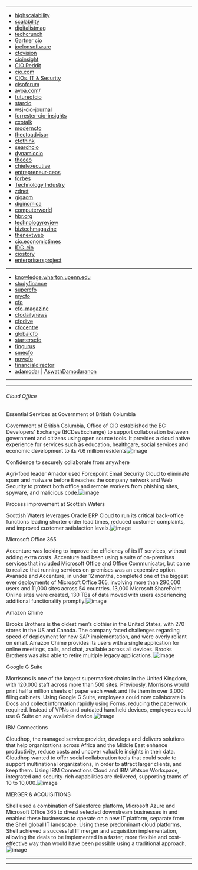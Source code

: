 

-----

- [highscalability](http://highscalability.com/)
- [scalability](https://github.com/binhnguyennus/awesome-scalability)
- [digitalistmag](https://www.digitalistmag.com/)
- [techcrunch](https://techcrunch.com/)
- [Gartner cio](https://www.gartner.com/en/information-technology/insights/trending-topics)
- [joelonsoftware](https://www.joelonsoftware.com/)
- [ctovision](https://ctovision.com/)
- [cioinsight](https://www.cioinsight.com/)
- [CIO Reddit](https://old.reddit.com/r/CIO/)
- [cio.com](https://www.cio.com/in/)
- [CIOs, IT & Security](https://www.vertitechit.com/best-it-blogs-50-must-read-blogs-for-cios-and-it-pros-1/)
- [cisoforum](https://www.cisoforum.com/blog/)
- [avoa.com/](https://avoa.com/)
- [futureofcio](http://futureofcio.blogspot.com/)
- [starcio](https://blogs.starcio.com/)
- [wsj-cio-journal](https://www.wsj.com/news/cio-journal)
- [forrester-cio-insights](https://go.forrester.com/blogs/category/chief-information-officer-cio/)
- [cxotalk](https://www.cxotalk.com/)
- [moderncto](https://moderncto.io/)
- [thectoadvisor](https://thectoadvisor.com/blog/)
- [ctothink](https://www.ctothink.com/episodes)
- [searchcio](https://searchcio.techtarget.com/)
- [dynamiccio](https://www.dynamiccio.com/)
- [theceo](https://theceo.in/)
- [chiefexecutive](https://chiefexecutive.net/)
- [entrepreneur-ceos](https://www.entrepreneur.com/topic/ceos)
- [forbes](https://www.forbes.com/worlds-billionaires/?sh=812fae158649)
- [Technology Industry](https://www.cio.com/category/technology-business/)
- [zdnet](https://www.zdnet.com/topic/enterprise-software/)
- [gigaom](https://gigaom.com/)
- [diginomica](https://diginomica.com/)
- [computerworld](https://www.computerworld.com/in/)
- [hbr.org](https://hbr.org/)
- [technologyreview](https://www.technologyreview.com/)
- [biztechmagazine](https://biztechmagazine.com/)
- [thenextweb](https://thenextweb.com/)
- [cio.economictimes](https://cio.economictimes.indiatimes.com/)
- [IDG-cio](https://www.idg.com/our-brands/cio/)
- [ciostory](https://ciostory.com/)
- [enterprisersproject](https://enterprisersproject.com/)

------

- [knowledge.wharton.upenn.edu](https://knowledge.wharton.upenn.edu/topic/finance/)
- [studyfinance](https://studyfinance.com/finance/)
- [supercfo](https://supercfo.com/)
- [mycfo](https://mycfo.in/)
- [cfo](https://www.cfo.com/)
- [cfo-magazine](https://www.cfo.com/cfo-magazine/)
- [cfodailynews](https://www.cfodailynews.com/)
- [cfodive](https://www.cfodive.com/)
- [cfocentre](https://www.cfocentre.co.in/our-approach/)
- [globalcfo](https://globalcfo.in/blog/)
- [starterscfo](https://www.starterscfo.com/)
- [fingurus](https://fingurus.com/)
- [smecfo](http://www.smecfo.asia/what-we-do/)
- [nowcfo](https://www.nowcfo.com/services/)
- [financialdirector](https://www.financialdirector.co.uk/)
- [adamodar](http://pages.stern.nyu.edu/~adamodar/) | [AswathDamodaranon](https://www.youtube.com/c/AswathDamodaranonValuation/playlists)

------------------
--------------------

###### Cloud Office

Essential Services at Government of British Columbia

Government of British Columbia, Office of CIO established the BC Developers’ Exchange (BCDevExchange) to support collaboration between government and citizens using open source tools. It provides a cloud native experience for services such as education, healthcare, social services and economic development to its 4.6 million residents![image](https://user-images.githubusercontent.com/4322266/111232447-08677380-85e3-11eb-8c42-bbe76b4b67bc.png)


Confidence to securely collaborate from anywhere

Agri-food leader Amador used Forcepoint Email Security Cloud to eliminate spam and malware before it reaches the company network and Web Security to protect both office and remote workers from phishing sites, spyware, and malicious code.![image](https://user-images.githubusercontent.com/4322266/111232471-15846280-85e3-11eb-9326-20fe79610f6d.png)



Process improvement at Scottish Waters

Scottish Waters leverages Oracle ERP Cloud to run its critical back-office functions leading shorter order lead times, reduced customer complaints, and improved customer satisfaction levels.![image](https://user-images.githubusercontent.com/4322266/111232497-1fa66100-85e3-11eb-9e64-d6ad38c3adeb.png)


Microsoft Office 365

Accenture was looking to improve the efficiency of its IT services, without adding extra costs. Accenture had been using a suite of on-premises services that included Microsoft Office and Office Communicator, but came to realize that running services on-premises was an expensive option. Avanade and Accenture, in under 12 months, completed one of the biggest ever deployments of Microsoft Office 365, involving more than 290,000 users and 11,000 sites across 54 countries. 13,000 Microsoft SharePoint Online sites were created, 130 TBs of data moved with users experiencing additional functionality promptly.![image](https://user-images.githubusercontent.com/4322266/111232518-28973280-85e3-11eb-9d7f-0ed652a504c8.png)


Amazon Chime

Brooks Brothers is the oldest men’s clothier in the United States, with 270 stores in the US and Canada. The company faced challenges regarding speed of deployment for new SAP implementation, and were overly reliant on email. Amazon Chime provides its users with a single application for online meetings, calls, and chat, available across all devices. Brooks Brothers was also able to retire multiple legacy applications. ![image](https://user-images.githubusercontent.com/4322266/111232536-32b93100-85e3-11eb-9ed5-da197dbce0b0.png)


Google G Suite

Morrisons is one of the largest supermarket chains in the United Kingdom, with 120,000 staff across more than 500 sites. Previously, Morrisons would print half a million sheets of paper each week and file them in over 3,000 filing cabinets. Using Google G Suite, employees could now collaborate in Docs and collect information rapidly using Forms, reducing the paperwork required. Instead of VPNs and outdated handheld devices, employees could use G Suite on any available device.![image](https://user-images.githubusercontent.com/4322266/111232559-3b116c00-85e3-11eb-9694-6291974c7eaf.png)


IBM Connections

Cloudhop, the managed service provider, develops and delivers solutions that help organizations across Africa and the Middle East enhance productivity, reduce costs and uncover valuable insights in their data. Cloudhop wanted to offer social collaboration tools that could scale to support multinational organizations, in order to attract larger clients, and keep them. Using IBM Connections Cloud and IBM Watson Workspace, integrated and security-rich capabilities are delivered, supporting teams of 10 to 10,000.![image](https://user-images.githubusercontent.com/4322266/111232582-45cc0100-85e3-11eb-9022-161c26d2a263.png)


MERGER & ACQUISITIONS

Shell used a combination of Salesforce platform, Microsoft Azure and Microsoft Office 365 to divest selected downstream businesses in and enabled these businesses to operate on a new IT platform, separate from the Shell global IT landscape. Using these predominant cloud platforms, Shell achieved a successful IT merger and acquisition implementation, allowing the deals to be implemented in a faster, more flexible and cost-effective way than would have been possible using a traditional approach.![image](https://user-images.githubusercontent.com/4322266/111232598-4e243c00-85e3-11eb-917e-6a17425945d3.png)





----------------------------

-----------------------------
